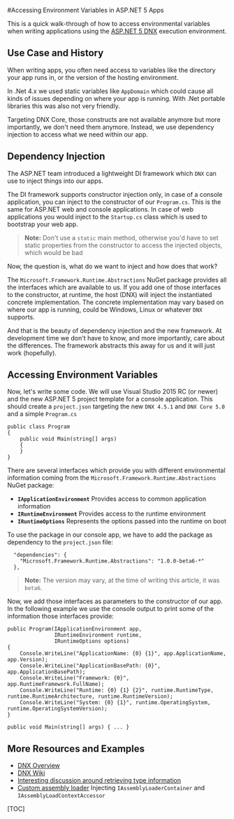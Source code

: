 ﻿#Accessing Environment Variables in ASP.NET 5 Apps

This is a quick walk-through of how to access environmental variables when writing applications using the [ASP.NET 5 DNX][1] execution environment.

## Use Case and History
When writing apps, you often need access to variables like the directory your app runs in, or the version of the hosting environment.

In .Net 4.x we used static variables like `AppDomain` which could cause all kinds of issues depending on where your app is running. With .Net portable libraries this was also not very friendly.

Targeting DNX Core, those constructs are not available anymore but more importantly, we don't need them anymore. Instead, we use dependency injection to access what we need within our app.

## Dependency Injection
The ASP.NET team introduced a lightweight DI framework which `DNX` can use to inject things into our apps. 

The DI framework supports constructor injection only, in case of a console application, you can inject to the constructor of our `Program.cs`. This is the same for ASP.NET web and console applications. In case of web applications you would inject to the `Startup.cs` class which is used to bootstrap your web app.

> **Note:** 
> Don't use a `static` main method, otherwise you'd have to set static properties from the constructor to access the injected objects, which would be bad

Now, the question is, what do we want to inject and how does that work?

The `Microsoft.Framework.Runtime.Abstractions` NuGet package provides all the interfaces which are available to us. 
If you add one of those interfaces to the constructor, at runtime, the host (DNX) will inject the instantiated concrete implementation. The concrete implementation may vary based on where our app is running, could be Windows, Linux or whatever `DNX` supports.

And that is the beauty of dependency injection and the new framework. At development time we don't have to know, and more importantly, care about the differences. The framework abstracts this away for us and it will just work (hopefully).

## Accessing Environment Variables
Now, let's write some code. We will use Visual Studio 2015 RC (or newer) and the new ASP.NET 5 project template for a console application. This should create a `project.json` targeting the new `DNX 4.5.1` and `DNX Core 5.0` and a simple `Program.cs`

    public class Program
    {
        public void Main(string[] args)
        {
        }
    }

There are several interfaces which provide you with different environmental information coming from the `Microsoft.Framework.Runtime.Abstractions` NuGet package:

* **`IApplicationEnvironment`**
Provides access to common application information
* **`IRuntimeEnvironment`**
Provides access to the runtime environment
* **`IRuntimeOptions`**
Represents the options passed into the runtime on boot

To use the package in our console app, we have to add the package as dependency to the `project.json` file:

	  "dependencies": {
	    "Microsoft.Framework.Runtime.Abstractions": "1.0.0-beta6-*"
	  },

> **Note:**
> The version may vary, at the time of writing this article, it was `beta6`.

Now, we add those interfaces as parameters to the constructor of our app. In the following example we use the console output to print some of the information those interfaces provide:

	public Program(IApplicationEnvironment app,
	               IRuntimeEnvironment runtime,
	               IRuntimeOptions options)
	{
	    Console.WriteLine("ApplicationName: {0} {1}", app.ApplicationName, app.Version);
	    Console.WriteLine("ApplicationBasePath: {0}", app.ApplicationBasePath);
	    Console.WriteLine("Framework: {0}", app.RuntimeFramework.FullName);
	    Console.WriteLine("Runtime: {0} {1} {2}", runtime.RuntimeType, runtime.RuntimeArchitecture, runtime.RuntimeVersion);
	    Console.WriteLine("System: {0} {1}", runtime.OperatingSystem, runtime.OperatingSystemVersion);
	}
	
	public void Main(string[] args) { ... }

## More Resources and Examples
* [DNX Overview][dnx_overview]
* [DNX Wiki][dnx_wiki]
* [Interesting discussion around retrieving type information][git_types]
* [Custom assembly loader][git_loader]
Injecting `IAssemblyLoaderContainer` and `IAssemblyLoadContextAccessor`

[1]: https://github.com/aspnet/dnx
[dnx_overview]: http://docs.asp.net/en/latest/dnx/overview.html
[dnx_wiki]: https://github.com/aspnet/Home/wiki/DNX-structure
[git_types]: https://github.com/dotnet/coreclr/issues/919
[git_loader]: https://github.com/aspnet/Entropy/blob/dev/samples/Runtime.CustomLoader/Program.cs

[TOC]